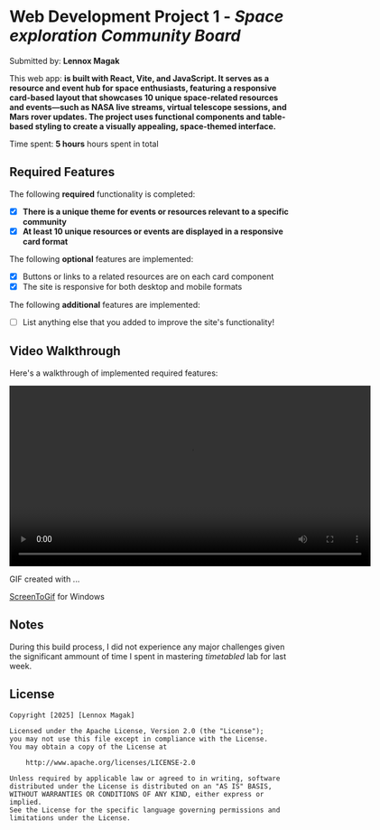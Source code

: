 # Web Development Project 1 - *Space exploration Community Board*

Submitted by: **Lennox Magak**

This web app: **is built with React, Vite, and JavaScript. It serves as a resource and event hub for space enthusiasts, featuring a responsive card-based layout that showcases 10 unique space-related resources and events—such as NASA live streams, virtual telescope sessions, and Mars rover updates. The project uses functional components and table-based styling to create a visually appealing, space-themed interface.**

Time spent: **5 hours** hours spent in total

## Required Features

The following **required** functionality is completed:

- [x] **There is a unique theme for events or resources relevant to a specific community**
- [x] **At least 10 unique resources or events are displayed in a responsive card format**

The following **optional** features are implemented:

- [x] Buttons or links to a related resources are on each card component
- [x] The site is responsive for both desktop and mobile formats

The following **additional** features are implemented:

* [ ] List anything else that you added to improve the site's functionality!

## Video Walkthrough

Here's a walkthrough of implemented required features:

<video controls width="640" title="Video Walkthrough">
  <source src="https://i.imgur.com/EuFKg5G.mp4" type="video/mp4" />
</video>


GIF created with ...  

[ScreenToGif](https://www.screentogif.com/) for Windows

## Notes

During this build process, I did not experience any major challenges given the significant ammount of time I spent in mastering *timetabled* lab for last week. 

## License

    Copyright [2025] [Lennox Magak]

    Licensed under the Apache License, Version 2.0 (the "License");
    you may not use this file except in compliance with the License.
    You may obtain a copy of the License at

        http://www.apache.org/licenses/LICENSE-2.0

    Unless required by applicable law or agreed to in writing, software
    distributed under the License is distributed on an "AS IS" BASIS,
    WITHOUT WARRANTIES OR CONDITIONS OF ANY KIND, either express or implied.
    See the License for the specific language governing permissions and
    limitations under the License.
